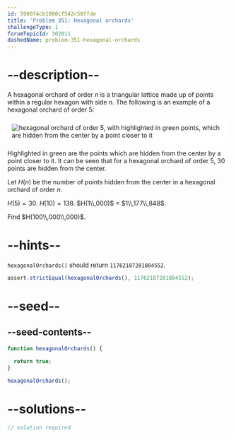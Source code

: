 ```yaml
---
id: 5900f4cb1000cf542c50ffde
title: 'Problem 351: Hexagonal orchards'
challengeType: 1
forumTopicId: 302011
dashedName: problem-351-hexagonal-orchards
---
```


# --description--

A hexagonal orchard of order $n$ is a triangular lattice made up of points within a regular hexagon with side $n$. The following is an example of a hexagonal orchard of order 5:

<img alt="hexagonal orchard of order 5, with highlighted in green points, which are hidden from the center by a point closer to it" src="https://cdn.freecodecamp.org/curriculum/project-euler/hexagonal-orchards.png" style="background-color: white; padding: 10px; display: block; margin-right:auto; margin-left: auto;">

Highlighted in green are the points which are hidden from the center by a point closer to it. It can be seen that for a hexagonal orchard of order 5, 30 points are hidden from the center.

Let $H(n)$ be the number of points hidden from the center in a hexagonal orchard of order $n$.

$H(5) = 30$. $H(10) = 138$. $H(1\\,000)$ = $1\\,177\\,848$.

Find $H(100\\,000\\,000)$.

# --hints--

`hexagonalOrchards()` should return `11762187201804552`.

```js
assert.strictEqual(hexagonalOrchards(), 11762187201804552);
```

# --seed--

## --seed-contents--

```js
function hexagonalOrchards() {

  return true;
}

hexagonalOrchards();
```

# --solutions--

```js
// solution required
```
